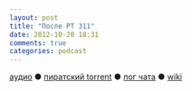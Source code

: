 ```yaml
---
layout: post
title: "После РT 311"
date: 2012-10-20 18:31
comments: true
categories: podcast
---
```

[аудио](http://cdn.radio-t.com/rt311post.mp3) ● [пиратский torrent](http://pirates.radio-t.com/torrents/rt311post.mp3.torrent) ● [лог чата](http://chat.radio-t.com/logs/radio-t-311.html) ● [wiki](http://wiki.radio-t.com/%D0%9F%D0%BE%D1%81%D0%BB%D0%B5_%D0%A0%D0%A2_311) <audio src="http://cdn.radio-t.com/rt311post.mp3" preload="none">
